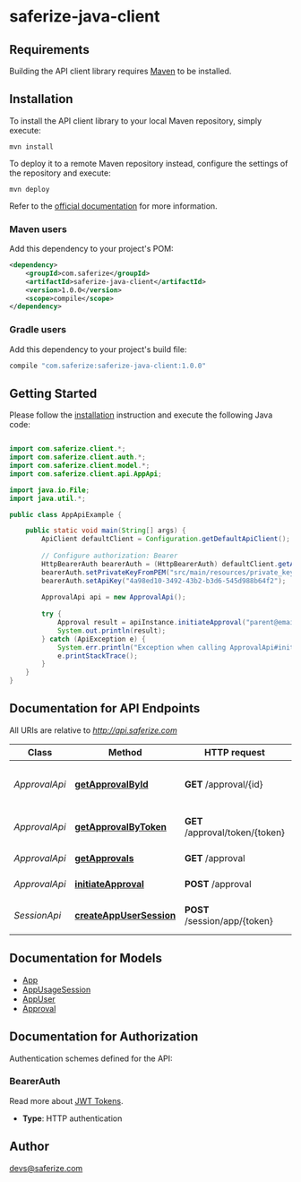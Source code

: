 # saferize-java-client

## Requirements

Building the API client library requires [Maven](https://maven.apache.org/) to be installed.

## Installation

To install the API client library to your local Maven repository, simply execute:

```shell
mvn install
```

To deploy it to a remote Maven repository instead, configure the settings of the repository and execute:

```shell
mvn deploy
```

Refer to the [official documentation](https://maven.apache.org/plugins/maven-deploy-plugin/usage.html) for more information.

### Maven users

Add this dependency to your project's POM:

```xml
<dependency>
    <groupId>com.saferize</groupId>
    <artifactId>saferize-java-client</artifactId>
    <version>1.0.0</version>
    <scope>compile</scope>
</dependency>
```

### Gradle users

Add this dependency to your project's build file:

```groovy
compile "com.saferize:saferize-java-client:1.0.0"
```

## Getting Started

Please follow the [installation](#installation) instruction and execute the following Java code:

```java

import com.saferize.client.*;
import com.saferize.client.auth.*;
import com.saferize.client.model.*;
import com.saferize.client.api.AppApi;

import java.io.File;
import java.util.*;

public class AppApiExample {

    public static void main(String[] args) {
        ApiClient defaultClient = Configuration.getDefaultApiClient();
        
        // Configure authorization: Bearer
        HttpBearerAuth bearerAuth = (HttpBearerAuth) defaultClient.getAuthentication("Bearer");
        bearerAuth.setPrivateKeyFromPEM("src/main/resources/private_key.pem");
        bearerAuth.setApiKey("4a98ed10-3492-43b2-b3d6-545d988b64f2");
        
        ApprovalApi api = new ApprovalApi();
        
		try {
		    Approval result = apiInstance.initiateApproval("parent@email.com", "username");
		    System.out.println(result);
		} catch (ApiException e) {
		    System.err.println("Exception when calling ApprovalApi#initiateApproval");
		    e.printStackTrace();
		}
    }
}

```

## Documentation for API Endpoints

All URIs are relative to *http://api.saferize.com*

Class | Method | HTTP request | Description
------------ | ------------- | ------------- | -------------
*ApprovalApi* | [**getApprovalById**](docs/ApprovalApi.md#getApprovalById) | **GET** /approval/{id} | Retrieve an Approval via identifier
*ApprovalApi* | [**getApprovalByToken**](docs/ApprovalApi.md#getApprovalByToken) | **GET** /approval/token/{token} | Retrieve an Approval via token
*ApprovalApi* | [**getApprovals**](docs/ApprovalApi.md#getApprovals) | **GET** /approval | List App approvals
*ApprovalApi* | [**initiateApproval**](docs/ApprovalApi.md#initiateApproval) | **POST** /approval | Initiate an Approval
*SessionApi* | [**createAppUserSession**](docs/SessionApi.md#createAppUserSession) | **POST** /session/app/{token} | Create an app user session


## Documentation for Models

 - [App](docs/App.md)
 - [AppUsageSession](docs/AppUsageSession.md)
 - [AppUser](docs/AppUser.md)
 - [Approval](docs/Approval.md)


## Documentation for Authorization

Authentication schemes defined for the API:
### BearerAuth
Read more about [JWT Tokens](https://jwt.io/introduction/).

- **Type**: HTTP authentication


## Author

devs@saferize.com

